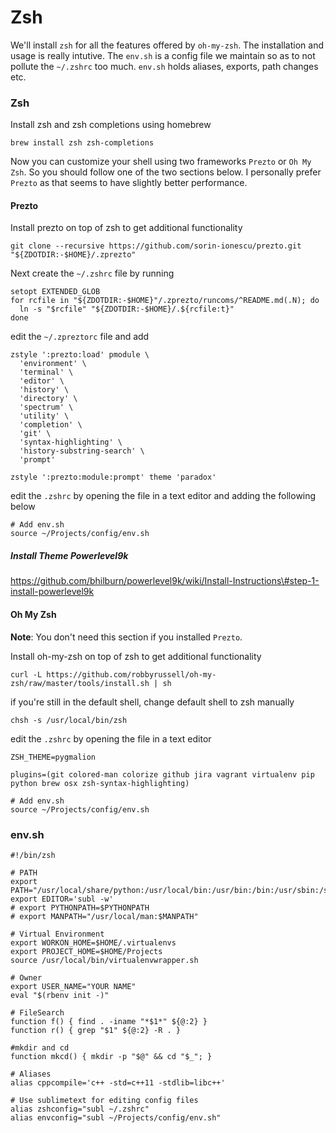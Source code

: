 # Zsh

We'll install `zsh` for all the features offered by `oh-my-zsh`. The installation and usage is really intutive. The `env.sh` is a config file we maintain so as to not pollute the `~/.zshrc` too much. `env.sh` holds aliases, exports, path changes etc.

### Zsh

Install zsh and zsh completions using homebrew

```
brew install zsh zsh-completions
```

Now you can customize your shell using two frameworks `Prezto` or `Oh My Zsh`. So you should follow one of the two sections below. I personally prefer `Prezto` as that seems to have slightly better performance.

#### Prezto

Install prezto on top of zsh to get additional functionality

```
git clone --recursive https://github.com/sorin-ionescu/prezto.git "${ZDOTDIR:-$HOME}/.zprezto"
```

Next create the `~/.zshrc` file by running

```
setopt EXTENDED_GLOB
for rcfile in "${ZDOTDIR:-$HOME}"/.zprezto/runcoms/^README.md(.N); do
  ln -s "$rcfile" "${ZDOTDIR:-$HOME}/.${rcfile:t}"
done
```

edit the `~/.zpreztorc` file and add

```
zstyle ':prezto:load' pmodule \
  'environment' \
  'terminal' \
  'editor' \
  'history' \
  'directory' \
  'spectrum' \
  'utility' \
  'completion' \
  'git' \
  'syntax-highlighting' \
  'history-substring-search' \
  'prompt'

zstyle ':prezto:module:prompt' theme 'paradox'
```

edit the `.zshrc` by opening the file in a text editor and adding the following below

```
# Add env.sh
source ~/Projects/config/env.sh
```

##### Install Theme Powerlevel9k

https://github.com/bhilburn/powerlevel9k/wiki/Install-Instructions\#step-1-install-powerlevel9k

#### Oh My Zsh

**Note**: You don't need this section if you installed `Prezto`.

Install oh-my-zsh on top of zsh to get additional functionality

```
curl -L https://github.com/robbyrussell/oh-my-zsh/raw/master/tools/install.sh | sh
```

if you're still in the default shell, change default shell to zsh manually

```
chsh -s /usr/local/bin/zsh
```

edit the `.zshrc` by opening the file in a text editor

```
ZSH_THEME=pygmalion

plugins=(git colored-man colorize github jira vagrant virtualenv pip python brew osx zsh-syntax-highlighting)

# Add env.sh
source ~/Projects/config/env.sh
```

### env.sh

```
#!/bin/zsh

# PATH
export PATH="/usr/local/share/python:/usr/local/bin:/usr/bin:/bin:/usr/sbin:/sbin"
export EDITOR='subl -w'
# export PYTHONPATH=$PYTHONPATH
# export MANPATH="/usr/local/man:$MANPATH"

# Virtual Environment
export WORKON_HOME=$HOME/.virtualenvs
export PROJECT_HOME=$HOME/Projects
source /usr/local/bin/virtualenvwrapper.sh

# Owner
export USER_NAME="YOUR NAME"
eval "$(rbenv init -)"

# FileSearch
function f() { find . -iname "*$1*" ${@:2} }
function r() { grep "$1" ${@:2} -R . }

#mkdir and cd
function mkcd() { mkdir -p "$@" && cd "$_"; }

# Aliases
alias cppcompile='c++ -std=c++11 -stdlib=libc++'

# Use sublimetext for editing config files
alias zshconfig="subl ~/.zshrc"
alias envconfig="subl ~/Projects/config/env.sh"
```




